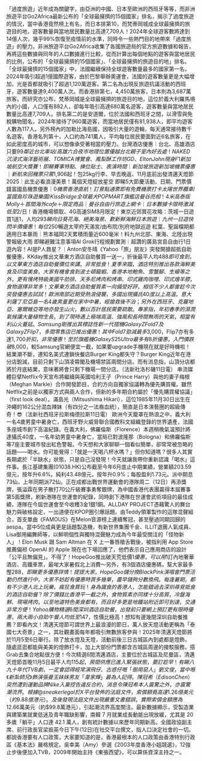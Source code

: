「過度旅遊」近年成為關鍵字，由亞洲的中國、日本至歐洲的西班牙等等，而非洲旅遊平台Go2Africa最新公布的「全球最擁擠的15個國家」排名，揭示了過度旅遊的情況，當中香港竟然榜上有名，而日本排第10，而梵蒂岡城成全球最擁擠的旅遊目的地，遊客數量與當地居民數量比高達7,709人！2024年全球遊客數將達到14億人次，幾乎99%恢復至疫情前的水準，同時令一些熱門目的地帶來「過度旅遊」的壓力。非洲旅遊平台Go2Africa收集了各國旅遊局的官方旅遊數據和報告，再將這些數據與同年的人口數據進行比較，從而計算出每個地點的遊客與當地居民的比例，公布的「全球最擁擠的15個國家」、「全球最擁擠的旅遊目的地」排名。「全球最擁擠的15個國家」中，法國繼續保持全球遊客數量最多的國家第一名，2024年吸引超過1億國際遊客，由於巴黎舉辦奧運會，法國的遊客數量更是大幅增加，光是首都就吸引了超過1,120萬遊客。第二名為出現反旅遊抗議活動的西班牙，遊客數量達9,400萬人次。而香港排第七，4,450萬旅客，日本則為3,687萬旅客。而研究亦公布，梵蒂岡城是全球最擁擠的旅遊目的地，這位於義大利羅馬境內的小國，人口僅有882人，卻每年吸引高達680萬名遊客，遊客數量與當地居民數量比高達7,709人。排名第二的是安道爾，位於法國和西班牙之間，以滑雪與免稅購物聞名，2024年接待了960萬遊客，而當地居民僅有81,938人，即平均遊客人數為117人。另外榜內的加勒比海島國，因吸引大量的遊輪，每天通常接待數千名遊客。香港名列第十，人口約為741萬人，平均每位居民要面對近6名旅客，在如此密度高的城市，可以想像承受著相當的壓力。台灣酒店優惠｜台北、高雄酒店只要$99 鄰近台北車站/高雄六合夜市 地理位置優越台北親子室內好去處！NAKED沉浸式海洋藝術展、TOMICA博覽會、鳳梨酥工作坊GD、Elton John現身F1新加坡航空大獎賽！即睇賽事特點、揀位貼士、表演時間｜新加坡旅遊新加坡機票優惠｜新航來回機票只需$1,906起！包25kg行李、早去晚返、11月底前出發清邁天燈節2025｜此生必看浪漫美景！萬個天燈綻放星空 即睇5大節慶活動、日期、門票價錢富國島機票優惠｜$0機票香港直航！訂景點通票即有免費機票 打卡太陽世界纜車/富國島珍珠遊樂園/Kiss Bridge全球最大POP MART旗艦店曼谷亮相！4米高泰版Molly＋首間海外cafe＋限定商品｜曼谷自由行旅遊上網卡｜日本數據卡限時激減低至$2/日！香港機場領取、4G高速SIM8月限定！東京近郊賞花攻略：茨城一日遊買1送1，人均$293睇向日葵花海、絕美海景、歎新鮮海鮮日本旅遊｜九州一日遊快閃半價優惠！每位$250暢遊太宰府天滿宮/由布院/別府地獄巡遊 紅葉、聖誕檔期都適用日本暴雨｜熊本福岡2天累積雨量近600毫米！料九州北部、東海、北陸出現警報級大雨 即睇避難注意事項AI Grok行程規劃實測｜超讚的廣島宮島自由行1日遊內容！AI是P人救星？｜Anton安冬晴《Yahoo「旅」朋友》突發開搶超抵自助餐優惠，KKday推出文華東方酒店自助餐買一送一，折後最平人均$488即可食到，以文華東方酒店自助餐價位來講，非常抵食！夏季來臨，酒店特別推出各款海鮮美食及印度美食，大家有機會食到波士頓龍蝦、香港本地鮑魚、雪蟹腳、生蠔等之外，更有慢烤特級美國牛肋排、天多尼烤肉和烤串、印式雞肉咖哩、印式燴羊膝，食物選擇非常多！文華東方酒店自助餐質素一向備受好評，相信不少人都會趁今次突發優惠去試試！歐洲南部近期受熱浪侵襲，多國出現攝氏 40 度以上高溫，意大利薩丁尼亞島一名 4 歲男童更在家中中暑，經搶救後不治；另外在西班牙、克羅地亞、塞爾維亞等地亦發生山火，數以百計居民需要疏散。專家指，年初春季的濕潤氣候讓大量植物生長，到了現時遇上極端高溫、強風和長時間無雨的天氣，相當有利山火蔓延。Samsung剛推出其標誌性新一代摺機Galaxy Z Fold 7及Galaxy Z Flip 7，多間零售店已推出優惠！其中Fold7勁減最多$3,000，Flip7亦有多達$1,700折扣，非常優惠！至於旗艦機Galaxy S25 Ultra最多有8折優惠，入門價跌破$8,000，較Samsung官網便宜一截，如果要upgrade手機現在就是好時機啦！結業潮不斷，連知名美式連鎖快餐店Burger King都失守？Burger King近年在港分店銳減，目前只剩下山頂凌霄閣及機場禁區兩間分店。而有消息指，山頂分店都將於月底結業，意味著將會只剩下機場一間分店。（法新社洛杉磯11日電）    串流媒體巨擘Netflix今天宣布將繼續與英國哈利王子（Prince Harry）與他的妻子梅根（Meghan Markle）合作開發節目，合約方向自獨家協議轉為優先購買權。雖然Netflix之前是以獨家方式與兩人合作，但新的多年期合約屬於「優先購買權協議」（first look deal）。滿島光（Mitsushima Hikari），這位1985年11月30日出生在沖繩的162公分混血辣妹（有四分之一法裔血統），簡直是日本演藝圈的超級傳奇！😎（法新社西班牙拉斯梅德拉斯11日電）    歐洲今天籠罩在熱浪之中，義大利一名4歲男童中暑身亡，西班牙野火威脅聯合國教科文組織登錄的世界遺產，法國多座城市創下高溫紀錄。在義大利，佛羅倫斯（Florence）本週稍晚氣溫預計將達攝氏40度，一名年幼男童中暑身亡，當局已對波隆那（Bologna）和佛羅倫斯等7座主要城市發出紅色警報。今天想和大家聊聊一個看似簡單，卻常常被忽略的話題——喝水。你可能覺得：「就是一天喝八杯水嗎？」但你知道嗎？很多人其實長期處於「半缺水」狀態，只是自己沒發現！今天就讓我帶你重新認識「喝水」這件事。長江基建集團(01038.HK)公布截至今年6月底止中期業績，營業額203.59億元，按年升6.6%。純利43.48億元，按年升0.9%；每股盈利1.73元。派中期息73仙，上年同期派72仙。正在成都出戰世界運動會的港隊周二（12日）再添獎牌，張溢霖在男子散打70公斤級賽事勇奪銀牌，為中國香港代表團贏得本屆賽事第5面獎牌，刷新港隊在世運會的紀錄，同時創下港隊在世運會武術項目的最佳成績，港隊在今屆世運會至今收穫3金1銀1銅。ALLDAY PROJECT憑藉驚人的舞台魅力與破格設定，一出道便在KPOP圈引爆話題。由Teddy領軍製作的這隊混聲組合，首支單曲《FAMOUS》在Melon音源榜上連續奪冠，甚至壓過同期回歸的aespa。當中5位成員更是話題製造機，有新世界集團千金、ILLIT退團人氣成員、Lisa御用編舞師等，以鮮明個性與獨特混聲魅力成為今年最受關注的「怪物新人」！Elon Musk 跟 Sam Altman 在 X 上一番唇槍舌戰後，被指利用 App Store 推薦偏袒 OpenAI 的 Apple 現在也下場回應了，他們表示自己應用商店的設計「公平且無偏見」。不得了！HopeGoo推出破天荒低價$1優惠，可以用$1訂內地奢華酒店、高鐵車票，最啱大家暑假北上消費～另外，有3個酒店優惠碼，幫大家最多慳$288，即睇更多優惠詳情！提提大家，HopeGoo儲分換BlackPink演唱會門票活動仍然進行中，大家不妨趁有優惠時買多幾單，盡早儲夠分數換飛。每逢暑期，都有不少港人北上玩樂，瘋狂食買玩！身為識食的香港人，怎能錯過去深圳尋覓抵食的酒店自助餐？除了價錢比香港平一截之外，食物質素亦同樣十分高質，冷盤海鮮、現場烤肉，以至地道特色美食都有，而且好多更是地鐵站附近即可到達，交通非常方便！Yahoo購物精選6間深圳酒店自助餐，出發前只要網上預訂更有限時優惠，兩大兩小自助午餐人均低至$147，性價比極高！想知有邊幾間深圳自助餐推薦？即看內文！清邁天燈節可謂世界上最浪漫的節日，萬人放天燈活動更稱為「泰國七大奇景」之一，其壯觀畫面每年都吸引無數旅客參與！2025年清邁天燈節將於11月5至6日舉行。除了放水燈及天燈，活動前後三日古城區內到處都是燈飾，隨處逛逛都能與美美的燈飾打卡，加上大部份門票都含古城區周邊的接駁服務，搭Grab去集合地點很方便！今次精選6間清邁酒店，主要位於古城區及尼曼區，清邁天燈節首晚11月5日最平人均$115起，房間供應已進入緊張狀態，要訂趁早！有睇八九十年代TVB劇，一定會認得經常演飛仔、古惑仔嘅「御用惡人」劉文俊，當中喺《新紮師兄》飾演張曼玉妹妹男友「韋家輝」最為人記得。陳冠希（Edison Chen）突然遭到運動品牌Nike入稟控告違反合約，消息令陳冠希本人震驚之外，亦震驚潮流界。根據 @sneakerlegal 於X平台發佈的法庭文件，索償額竟高達1.26億美元（約9.88億港元）。及後發現法庭文件出現嚴重文書錯誤，實際索償金額應為$12.66萬美元（約$99.8萬港元），引起潮流界高度關注。最新數據顯示，受製造業與建築業就業低迷及青年職缺影響，南韓 7 月就業成長動能出現放緩，尤其是 20 多歲「躺平」人口達 42.1 萬人，創有統計數據以來歷年同期新高。全國政協副主席、前行政長官梁振英今日下午(12日)在社交平台撰文，指人口決定社會的一切。都說香港要有人口政策，大家要知道的是，香港最根本的人口政策由香港特別行政區《基本法》嚴格規定。吳幸美（Amy）參選《2003年度香港小姐競選》，12強止步後便加入TVB，2009年開始主持《東張西望》，可以算係資深主持之一。